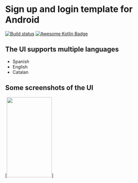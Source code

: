 # Sign up and login template for Android
[![Build status](https://img.shields.io/travis/request/request/master.svg?style=flat-square)](https://travis-ci.org/request/request)
[![Awesome Kotlin Badge](https://kotlin.link/awesome-kotlin.svg)](https://github.com/KotlinBy/awesome-kotlin)

## The UI supports multiple languages
- Spanish
- English
- Catalan

## Some screenshots of the UI
[<img src="https://xpoeha-ch3301.files.1drv.com/y4mgMLehNBXPKvFvejENTwg18EbtKz2WOV4kUbdTu8WpC0AkWA12u7An8n9-nB1UfkpxkK8yDAyU9Y7pPUcK5Nq5u4-DN6owrzhPgAl2XLtdS_EPbw9ORup_dY3Wdjyl9FteuyGBeohLraMDdOWWgQsJXzTP7o8r_QqW6zsw9MHzNeay6VGTIReae8woatZm9M3aFt2vYjv_k_tMyVvMY1vrA?width=144&height=256&cropmode=none" width="144" height="256" />]
